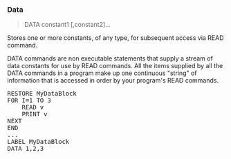 ### Data

> DATA constant1 [,constant2]...

Stores one or more constants, of any type, for subsequent access via READ command.


<p>DATA commands are non executable statements that supply a stream of data constants for use by READ commands. All the items supplied by all the DATA commands in a program make up one continuous "string" of information that is accessed in order by your program's READ commands.
<pre>RESTORE MyDataBlock
FOR I=1 TO 3
    READ v
    PRINT v
NEXT
END
...
LABEL MyDataBlock
DATA 1,2,3

